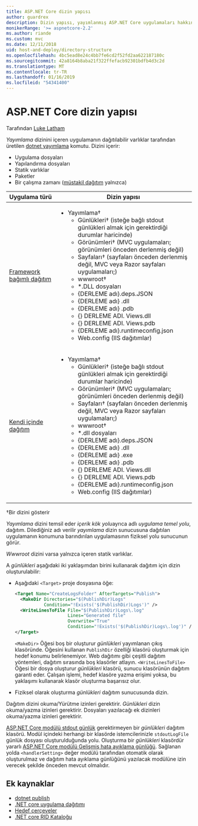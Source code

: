 ```yaml
---
title: ASP.NET Core dizin yapısı
author: guardrex
description: Dizin yapısı, yayımlanmış ASP.NET Core uygulamaları hakkında bilgi edinin.
monikerRange: '>= aspnetcore-2.2'
ms.author: riande
ms.custom: mvc
ms.date: 12/11/2018
uid: host-and-deploy/directory-structure
ms.openlocfilehash: 4bc5ead8e24c4bb7fe6cd2f52fd2aa622187180c
ms.sourcegitcommit: 42a8164b8aba21f322ffefacb92301bdfb4d3c2d
ms.translationtype: MT
ms.contentlocale: tr-TR
ms.lasthandoff: 01/16/2019
ms.locfileid: "54341400"
---
```

# <a name="aspnet-core-directory-structure"></a>ASP.NET Core dizin yapısı

Tarafından [Luke Latham](https://github.com/guardrex)

*Yayımlama* dizinini içeren uygulamanın dağıtılabilir varlıklar tarafından üretilen [dotnet yayımlama](/dotnet/core/tools/dotnet-publish) komutu. Dizini içerir:

* Uygulama dosyaları
* Yapılandırma dosyaları
* Statik varlıklar
* Paketler
* Bir çalışma zamanı ([müstakil dağıtım](/dotnet/core/deploying/#self-contained-deployments-scd) yalnızca)

| Uygulama türü | Dizin yapısı |
| -------- | ------------------- |
| [Framework bağımlı dağıtım](/dotnet/core/deploying/#framework-dependent-deployments-fdd) | <ul><li>Yayımlama&dagger;<ul><li>Günlükleri&dagger; (isteğe bağlı stdout günlükleri almak için gerektirdiği durumlar haricinde)</li><li>Görünümleri&dagger; (MVC uygulamaları; görünümleri önceden derlenmiş değil)</li><li>Sayfaları&dagger; (sayfaları önceden derlenmiş değil, MVC veya Razor sayfaları uygulamaları;)</li><li>wwwroot&dagger;</li><li>*\.DLL dosyaları</li><li>{DERLEME adı}.deps.JSON</li><li>{DERLEME adı} .dll</li><li>{DERLEME adı} .pdb</li><li>{} DERLEME ADI. Views.dll</li><li>{} DERLEME ADI. Views.pdb</li><li>{DERLEME adı}.runtimeconfig.json</li><li>Web.config (IIS dağıtımlar)</li></ul></li></ul> |
| [Kendi içinde dağıtım](/dotnet/core/deploying/#self-contained-deployments-scd) | <ul><li>Yayımlama&dagger;<ul><li>Günlükleri&dagger; (isteğe bağlı stdout günlükleri almak için gerektirdiği durumlar haricinde)</li><li>Görünümleri&dagger; (MVC uygulamaları; görünümleri önceden derlenmiş değil)</li><li>Sayfaları&dagger; (sayfaları önceden derlenmiş değil, MVC veya Razor sayfaları uygulamaları;)</li><li>wwwroot&dagger;</li><li>\*.dll dosyaları</li><li>{DERLEME adı}.deps.JSON</li><li>{DERLEME adı} .dll</li><li>{DERLEME adı} .exe</li><li>{DERLEME adı} .pdb</li><li>{} DERLEME ADI. Views.dll</li><li>{} DERLEME ADI. Views.pdb</li><li>{DERLEME adı}.runtimeconfig.json</li><li>Web.config (IIS dağıtımlar)</li></ul></li></ul> |

&dagger;Bir dizini gösterir

*Yayımlama* dizini temsil eder *içerik kök yolu*ayrıca adlı *uygulama temel yolu*, dağıtım. Dilediğiniz adı verilir *yayımlama* dizin sunucusuna dağıtılan uygulamanın konumuna barındırılan uygulamasının fiziksel yolu sunucunun görür.

*Wwwroot* dizini varsa yalnızca içeren statik varlıklar.

A *günlükleri* aşağıdaki iki yaklaşımdan birini kullanarak dağıtım için dizin oluşturulabilir:

* Aşağıdaki `<Target>` proje dosyasına öğe:

   ```xml
   <Target Name="CreateLogsFolder" AfterTargets="Publish">
     <MakeDir Directories="$(PublishDir)Logs" 
              Condition="!Exists('$(PublishDir)Logs')" />
     <WriteLinesToFile File="$(PublishDir)Logs\.log" 
                       Lines="Generated file" 
                       Overwrite="True" 
                       Condition="!Exists('$(PublishDir)Logs\.log')" />
   </Target>
   ```

   `<MakeDir>` Öğesi boş bir oluşturur *günlükleri* yayımlanan çıkış klasöründe. Öğesini kullanan `PublishDir` özelliği klasörü oluşturmak için hedef konumu belirlenemiyor. Web dağıtımı gibi çeşitli dağıtım yöntemleri, dağıtım sırasında boş klasörler atlayın. `<WriteLinesToFile>` Öğesi bir dosya oluşturur *günlükleri* klasörü, sunucu klasörünün dağıtım garanti eder. Çalışan işlemi, hedef klasöre yazma erişimi yoksa, bu yaklaşımı kullanarak klasör oluşturma başarısız olur.

* Fiziksel olarak oluşturma *günlükleri* dağıtım sunucusunda dizin.

Dağıtım dizini okuma/Yürütme izinleri gerektirir. *Günlükleri* dizin okuma/yazma izinleri gerektirir. Dosyaları yazılacağı ek dizinleri okuma/yazma izinleri gerektirir.

[ASP.NET Core modülü stdout günlük](xref:host-and-deploy/aspnet-core-module#log-creation-and-redirection) gerektirmeyen bir *günlükleri* dağıtım klasörü. Modül içindeki herhangi bir klasörde istemcilerinizle `stdoutLogFile` günlük dosyası oluşturulduğunda yolu. Oluşturma bir *günlükleri* klasördür yararlı [ASP.NET Core modülü Gelişmiş hata ayıklama günlüğü](xref:host-and-deploy/aspnet-core-module#enhanced-diagnostic-logs). Sağlanan yolda `<handlerSetting>` değer modülü tarafından otomatik olarak oluşturulmaz ve dağıtım hata ayıklama günlüğünü yazılacak modülüne izin verecek şekilde önceden mevcut olmalıdır.

## <a name="additional-resources"></a>Ek kaynaklar

* [dotnet publish](/dotnet/core/tools/dotnet-publish)
* [.NET core uygulama dağıtımı](/dotnet/core/deploying/)
* [Hedef çerçeveler](/dotnet/standard/frameworks)
* [.NET core RID Kataloğu](/dotnet/core/rid-catalog)
